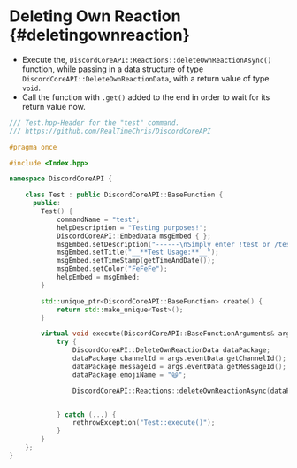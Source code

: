 Deleting Own Reaction {#deletingownreaction}
============
- Execute the, `DiscordCoreAPI::Reactions::deleteOwnReactionAsync()` function, while passing in a data structure of type `DiscordCoreAPI::DeleteOwnReactionData`, with a return value of type `void`.
- Call the function with `.get()` added to the end in order to wait for its return value now.

```cpp
/// Test.hpp-Header for the "test" command.
/// https://github.com/RealTimeChris/DiscordCoreAPI

#pragma once

#include <Index.hpp>

namespace DiscordCoreAPI {

	class Test : public DiscordCoreAPI::BaseFunction {
	  public:
		Test() {
			commandName = "test";
			helpDescription = "Testing purposes!";
			DiscordCoreAPI::EmbedData msgEmbed { };
			msgEmbed.setDescription("------\nSimply enter !test or /test!\n------");
			msgEmbed.setTitle("__**Test Usage:**__");
			msgEmbed.setTimeStamp(getTimeAndDate());
			msgEmbed.setColor("FeFeFe");
			helpEmbed = msgEmbed;
		}

		std::unique_ptr<DiscordCoreAPI::BaseFunction> create() {
			return std::make_unique<Test>();
		}

		virtual void execute(DiscordCoreAPI::BaseFunctionArguments& args) {
			try {
				DiscordCoreAPI::DeleteOwnReactionData dataPackage;
				dataPackage.channelId = args.eventData.getChannelId();
				dataPackage.messageId = args.eventData.getMessageId();
				dataPackage.emojiName = "😆";

				DiscordCoreAPI::Reactions::deleteOwnReactionAsync(dataPackage).get();


			} catch (...) {
				rethrowException("Test::execute()");
			}
		}
	};
}
```
